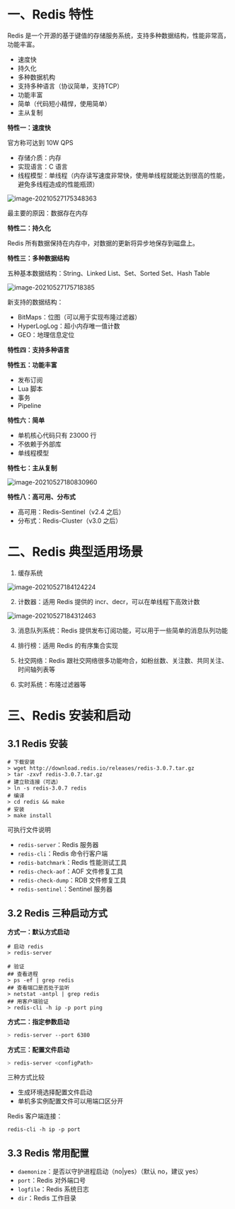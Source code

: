 # 一、Redis 特性

Redis 是一个开源的基于键值的存储服务系统，支持多种数据结构，性能非常高，功能丰富。

- 速度快
- 持久化
- 多种数据机构
- 支持多种语言（协议简单，支持TCP）
- 功能丰富
- 简单（代码短小精悍，使用简单）
- 主从复制

**特性一：速度快**

官方称可达到 10W QPS

- 存储介质：内存
- 实现语言：C 语言
- 线程模型：单线程（内存读写速度非常快，使用单线程就能达到很高的性能，避免多线程造成的性能瓶颈）

![image-20210527175348363](https://z3.ax1x.com/2021/05/27/2Pvdde.png)

最主要的原因：数据存在内存

**特性二：持久化**

Redis 所有数据保持在内存中，对数据的更新将异步地保存到磁盘上。

**特性三：多种数据结构**

五种基本数据结构：String、Linked List、Set、Sorted Set、Hash Table

![image-20210527175718385](https://z3.ax1x.com/2021/05/27/2Pvozq.png)

新支持的数据结构：

- BitMaps：位图（可以用于实现布隆过滤器）
- HyperLogLog：超小内存唯一值计数
- GEO：地理信息定位

**特性四：支持多种语言**

**特性五：功能丰富**

- 发布订阅
- Lua 脚本
- 事务
- Pipeline

**特性六：简单**

- 单机核心代码只有 23000 行
- 不依赖于外部库
- 单线程模型

**特性七：主从复制**

![image-20210527180830960](https://z3.ax1x.com/2021/05/27/2PzEuV.png)

**特性八：高可用、分布式**

- 高可用：Redis-Sentinel（v2.4 之后）
- 分布式：Redis-Cluster（v3.0 之后）

# 二、Redis 典型适用场景

1. 缓存系统

  ![image-20210527184124224](https://z3.ax1x.com/2021/05/27/2iC7l9.png)

2. 计数器：适用 Redis 提供的 incr、decr，可以在单线程下高效计数

  ![image-20210527184312463](https://z3.ax1x.com/2021/05/27/2iCzfe.png)

3. 消息队列系统：Redis 提供发布订阅功能，可以用于一些简单的消息队列功能

4. 排行榜：适用 Redis 的有序集合实现

5. 社交网络：Redis 跟社交网络很多功能吻合，如粉丝数、关注数、共同关注、时间轴列表等

6. 实时系统：布隆过滤器等

# 三、Redis 安装和启动

## 3.1 Redis 安装

```shell
# 下载安装
> wget http://download.redis.io/releases/redis-3.0.7.tar.gz
> tar -zxvf redis-3.0.7.tar.gz
# 建立软连接（可选）
> ln -s redis-3.0.7 redis
# 编译
> cd redis && make
# 安装
> make install
```

可执行文件说明

- `redis-server`：Redis 服务器
- `redis-cli`：Redis 命令行客户端
- `redis-batchmark`：Redis 性能测试工具
- `redis-check-aof`：AOF 文件修复工具
- `redis-check-dump`：RDB 文件修复工具
- `redis-sentinel`：Sentinel 服务器

## 3.2 Redis 三种启动方式

**方式一：默认方式启动**

```shell
# 启动 redis
> redis-server

# 验证
## 查看进程
> ps -ef | grep redis
## 查看端口是否处于监听
> netstat -antpl | grep redis
## 用客户端验证
> redis-cli -h ip -p port ping
```

**方式二：指定参数启动**

```bash
> redis-server --port 6380
```

**方式三：配置文件启动**

```bash
> redis-server <configPath>
```

三种方式比较

- 生成环境选择配置文件启动
- 单机多实例配置文件可以用端口区分开

Redis 客户端连接：

```shell
redis-cli -h ip -p port
```

## 3.3 Redis 常用配置

- `daemonize`：是否以守护进程启动（no|yes）（默认 no，建议 yes）
- `port`：Redis 对外端口号
- `logfile`：Redis 系统日志
- `dir`：Redis 工作目录


